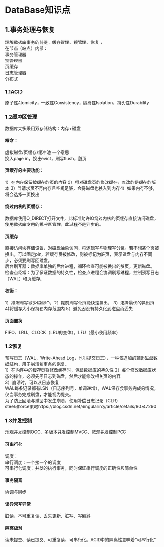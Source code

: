# DataBase知识点
## 1.事务处理与恢复
理解数据库事务的前提：缓存管理、锁管理、恢复；  
在节点（站点）内部：  
事务管理器  
锁管理器  
页缓存  
日志管理器  
分布式  
### 1.1ACID
原子性Atomicity，一致性Consistency，隔离性Isolation，持久性Durability  
### 1.2缓冲区管理
数据库大多采用双存储结构：内存+磁盘  
#### 概念：  
虚拟磁盘/页缓存/缓冲池  一个意思  
换入page in，换出evict，刷写flush，脏页  
#### 页缓存的主要功能：  
1）在内存保留被缓存的页的内容 2）将对磁盘页的修改缓存，修改的是缓存的版本 3）当请求页不再内存且空间足够，会将磁盘也换入到内存4）如果内存不够，将会选择一页换出  
#### 绕过内核的页缓存：
数据库使用O_DIRECT打开文件，此标准允许IO绕过内核的页缓存直接访问磁盘，使用数据库专用的缓冲区管理。此过程不是异步的。  
#### 页缓存
直接访问块存储设备，对磁盘抽象访问，将逻辑写与物理写分离。若不想某个页被换出，可以固定pin，若缓存页被修改，则被标记为脏页，表示磁盘与内存不同步，必须要刷写回磁盘。  
后台刷写器：数据库单独的后台进程，循环检查可能被换出的脏页，更新磁盘。  
检查点经常：为了保证数据的持久性，检查点进程会协调刷写进程，控制预写日志（WAL）和页缓存。  
#### 权衡：
1）推迟刷写减少磁盘IO，2）提前刷写让页能快速换出， 3）选择最优的换出页 4)将缓存大小保持在内存范围内 5）避免因没有持久化到磁盘而丢失  
#### 页面置换
FIFO、LRU、CLOCK（LRU的变体），LFU（最小使用频率） 
### 1.2恢复
预写日志（WAL，Write-Ahead Log，也叫提交日志），一种仅追加的辅助磁盘数据结构，用于崩溃和事务的恢复。  
1）在内存中的缓存页将修改缓存时，保证数据库的持久性
2）每个修改数据库状态的操作，必须先写日志到磁盘，然后才能修改相关页的内容  
3）崩溃时，可以从日志恢复  
WAL每条记录都有LSN（日志序列号，单调递增），WAL保存食事务完成的情况，仅当事务完成刷盘，才能视为提交。  
为了防止回滚与撤回中发生崩溃，使用补偿日志记录（CLR）  
steel和force策略https://blog.csdn.net/Singularinty/article/details/80747290 
### 1.3并发控制
乐观并发控制OCC、多版本并发控制MVCC、悲观并发控制PCC  
#### 可串行化
调度：  
串行调度：一个接一个的调度  
可串行化调度：并发的执行事务，同时保证串行调度的正确性和简单性  
#### 事务隔离
协调与同步
#### 读异常写异常
脏读、不可重复读、丢失更新、脏写、写偏斜
#### 隔离级别
读未提交、读已提交、可重复读、可串行化。ACID中的隔离性意味着“可串行化”
